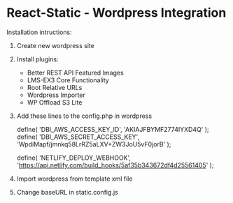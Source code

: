 # React-Static - Wordpress Integration

Installation intructions:

1. Create new wordpress site

2. Install plugins:
    - Better REST API Featured Images
    - LMS-EX3 Core Functionality
    - Root Relative URLs
    - Wordpress Importer
    - WP Offload S3 Lite

3. Add these lines to the config.php in wordpress

    define( 'DBI_AWS_ACCESS_KEY_ID', 'AKIAJFBYMF2774IYXD4Q' ); 
    define( 'DBI_AWS_SECRET_ACCESS_KEY', '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' );

    define( 'NETLIFY_DEPLOY_WEBHOOK', 'https://api.netlify.com/build_hooks/5af35b343672df4d25561405' ); 

4. Import wordpress from template xml file

5. Change baseURL in static.config.js
